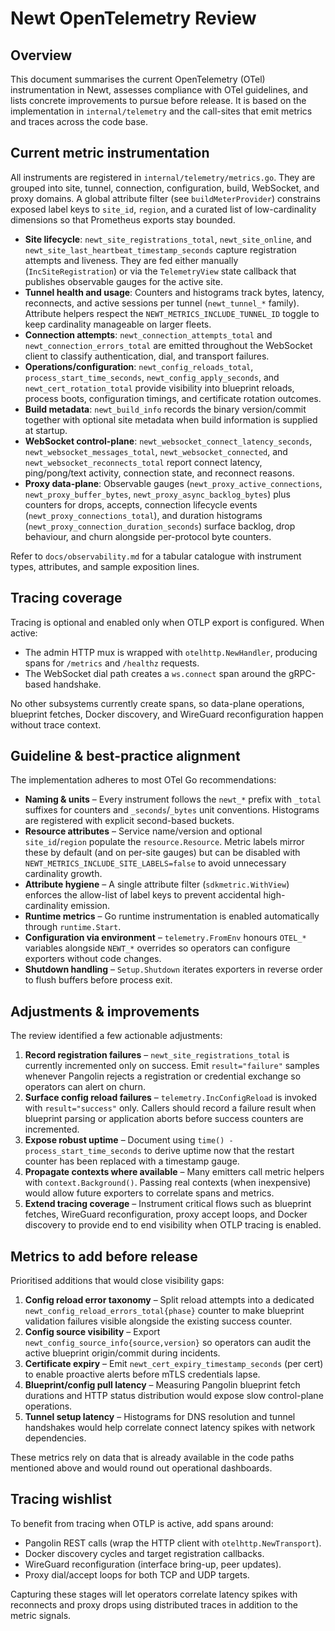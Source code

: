 # Newt OpenTelemetry Review

## Overview

This document summarises the current OpenTelemetry (OTel) instrumentation in Newt, assesses
compliance with OTel guidelines, and lists concrete improvements to pursue before release.
It is based on the implementation in `internal/telemetry` and the call-sites that emit
metrics and traces across the code base.

## Current metric instrumentation

All instruments are registered in `internal/telemetry/metrics.go`. They are grouped
into site, tunnel, connection, configuration, build, WebSocket, and proxy domains.
A global attribute filter (see `buildMeterProvider`) constrains exposed label keys to
`site_id`, `region`, and a curated list of low-cardinality dimensions so that Prometheus
exports stay bounded.

- **Site lifecycle**: `newt_site_registrations_total`, `newt_site_online`, and
  `newt_site_last_heartbeat_timestamp_seconds` capture registration attempts and liveness. They
  are fed either manually (`IncSiteRegistration`) or via the `TelemetryView` state
  callback that publishes observable gauges for the active site.
- **Tunnel health and usage**: Counters and histograms track bytes, latency, reconnects,
  and active sessions per tunnel (`newt_tunnel_*` family). Attribute helpers respect
  the `NEWT_METRICS_INCLUDE_TUNNEL_ID` toggle to keep cardinality manageable on larger
  fleets.
- **Connection attempts**: `newt_connection_attempts_total` and
  `newt_connection_errors_total` are emitted throughout the WebSocket client to classify
  authentication, dial, and transport failures.
- **Operations/configuration**: `newt_config_reloads_total`,
  `process_start_time_seconds`, `newt_config_apply_seconds`, and
  `newt_cert_rotation_total` provide visibility into blueprint reloads, process boots,
  configuration timings, and certificate rotation outcomes.
- **Build metadata**: `newt_build_info` records the binary version/commit together
  with optional site metadata when build information is supplied at startup.
- **WebSocket control-plane**: `newt_websocket_connect_latency_seconds`,
  `newt_websocket_messages_total`, `newt_websocket_connected`, and
  `newt_websocket_reconnects_total` report connect latency, ping/pong/text activity,
  connection state, and reconnect reasons.
- **Proxy data-plane**: Observable gauges (`newt_proxy_active_connections`,
  `newt_proxy_buffer_bytes`, `newt_proxy_async_backlog_bytes`) plus counters for
  drops, accepts, connection lifecycle events (`newt_proxy_connections_total`), and
  duration histograms (`newt_proxy_connection_duration_seconds`) surface backlog,
  drop behaviour, and churn alongside per-protocol byte counters.

Refer to `docs/observability.md` for a tabular catalogue with instrument types,
attributes, and sample exposition lines.

## Tracing coverage

Tracing is optional and enabled only when OTLP export is configured. When active:

- The admin HTTP mux is wrapped with `otelhttp.NewHandler`, producing spans for
  `/metrics` and `/healthz` requests.
- The WebSocket dial path creates a `ws.connect` span around the gRPC-based handshake.

No other subsystems currently create spans, so data-plane operations, blueprint fetches,
Docker discovery, and WireGuard reconfiguration happen without trace context.

## Guideline & best-practice alignment

The implementation adheres to most OTel Go recommendations:

- **Naming & units** – Every instrument follows the `newt_*` prefix with `_total`
  suffixes for counters and `_seconds`/`_bytes` unit conventions. Histograms are
  registered with explicit second-based buckets.
- **Resource attributes** – Service name/version and optional `site_id`/`region`
  populate the `resource.Resource`. Metric labels mirror these by default (and on
  per-site gauges) but can be disabled with `NEWT_METRICS_INCLUDE_SITE_LABELS=false`
  to avoid unnecessary cardinality growth.
- **Attribute hygiene** – A single attribute filter (`sdkmetric.WithView`) enforces
  the allow-list of label keys to prevent accidental high-cardinality emission.
- **Runtime metrics** – Go runtime instrumentation is enabled automatically through
  `runtime.Start`.
- **Configuration via environment** – `telemetry.FromEnv` honours `OTEL_*` variables
  alongside `NEWT_*` overrides so operators can configure exporters without code
  changes.
- **Shutdown handling** – `Setup.Shutdown` iterates exporters in reverse order to
  flush buffers before process exit.

## Adjustments & improvements

The review identified a few actionable adjustments:

1. **Record registration failures** – `newt_site_registrations_total` is currently
   incremented only on success. Emit `result="failure"` samples whenever Pangolin
   rejects a registration or credential exchange so operators can alert on churn.
2. **Surface config reload failures** – `telemetry.IncConfigReload` is invoked with
   `result="success"` only. Callers should record a failure result when blueprint
   parsing or application aborts before success counters are incremented.
3. **Expose robust uptime** – Document using `time() - process_start_time_seconds`
   to derive uptime now that the restart counter has been replaced with a timestamp
   gauge.
4. **Propagate contexts where available** – Many emitters call metric helpers with
   `context.Background()`. Passing real contexts (when inexpensive) would allow future
   exporters to correlate spans and metrics.
5. **Extend tracing coverage** – Instrument critical flows such as blueprint fetches,
   WireGuard reconfiguration, proxy accept loops, and Docker discovery to provide end
   to end visibility when OTLP tracing is enabled.

## Metrics to add before release

Prioritised additions that would close visibility gaps:

1. **Config reload error taxonomy** – Split reload attempts into a dedicated
   `newt_config_reload_errors_total{phase}` counter to make blueprint validation failures
   visible alongside the existing success counter.
2. **Config source visibility** – Export `newt_config_source_info{source,version}` so
   operators can audit the active blueprint origin/commit during incidents.
3. **Certificate expiry** – Emit `newt_cert_expiry_timestamp_seconds` (per cert) to
   enable proactive alerts before mTLS credentials lapse.
4. **Blueprint/config pull latency** – Measuring Pangolin blueprint fetch durations and
   HTTP status distribution would expose slow control-plane operations.
5. **Tunnel setup latency** – Histograms for DNS resolution and tunnel handshakes would
   help correlate connect latency spikes with network dependencies.

These metrics rely on data that is already available in the code paths mentioned
above and would round out operational dashboards.

## Tracing wishlist

To benefit from tracing when OTLP is active, add spans around:

- Pangolin REST calls (wrap the HTTP client with `otelhttp.NewTransport`).
- Docker discovery cycles and target registration callbacks.
- WireGuard reconfiguration (interface bring-up, peer updates).
- Proxy dial/accept loops for both TCP and UDP targets.

Capturing these stages will let operators correlate latency spikes with reconnects
and proxy drops using distributed traces in addition to the metric signals.
